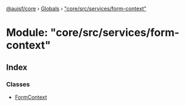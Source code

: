 [@aujsf/core](../README.md) › [Globals](../globals.md) › ["core/src/services/form-context"](_core_src_services_form_context_.md)

# Module: "core/src/services/form-context"

## Index

### Classes

* [FormContext](../classes/_core_src_services_form_context_.formcontext.md)
